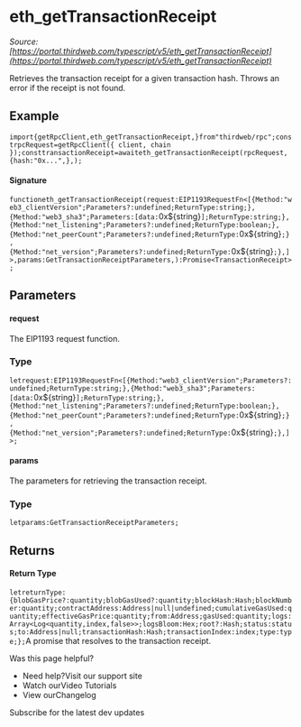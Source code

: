 # eth_getTransactionReceipt

*Source: [https://portal.thirdweb.com/typescript/v5/eth_getTransactionReceipt](https://portal.thirdweb.com/typescript/v5/eth_getTransactionReceipt)*

Retrieves the transaction receipt for a given transaction hash.
Throws an error if the receipt is not found.

## Example

`import{getRpcClient,eth_getTransactionReceipt,}from"thirdweb/rpc";constrpcRequest=getRpcClient({ client, chain });consttransactionReceipt=awaiteth_getTransactionReceipt(rpcRequest,{hash:"0x...",},);`
#### Signature

`functioneth_getTransactionReceipt(request:EIP1193RequestFn<[{Method:"web3_clientVersion";Parameters?:undefined;ReturnType:string;},{Method:"web3_sha3";Parameters:[data:`0x${string}`];ReturnType:string;},{Method:"net_listening";Parameters?:undefined;ReturnType:boolean;},{Method:"net_peerCount";Parameters?:undefined;ReturnType:`0x${string}`;},{Method:"net_version";Parameters?:undefined;ReturnType:`0x${string}`;},]>,params:GetTransactionReceiptParameters,):Promise<TransactionReceipt>;`
## Parameters

#### request

The EIP1193 request function.

### Type

`letrequest:EIP1193RequestFn<[{Method:"web3_clientVersion";Parameters?:undefined;ReturnType:string;},{Method:"web3_sha3";Parameters:[data:`0x${string}`];ReturnType:string;},{Method:"net_listening";Parameters?:undefined;ReturnType:boolean;},{Method:"net_peerCount";Parameters?:undefined;ReturnType:`0x${string}`;},{Method:"net_version";Parameters?:undefined;ReturnType:`0x${string}`;},]>;`
#### params

The parameters for retrieving the transaction receipt.

### Type

`letparams:GetTransactionReceiptParameters;`
## Returns

#### Return Type

`letreturnType:{blobGasPrice?:quantity;blobGasUsed?:quantity;blockHash:Hash;blockNumber:quantity;contractAddress:Address|null|undefined;cumulativeGasUsed:quantity;effectiveGasPrice:quantity;from:Address;gasUsed:quantity;logs:Array<Log<quantity,index,false>>;logsBloom:Hex;root?:Hash;status:status;to:Address|null;transactionHash:Hash;transactionIndex:index;type:type;};`A promise that resolves to the transaction receipt.

Was this page helpful?

* Need help?Visit our support site
* Watch ourVideo Tutorials
* View ourChangelog

Subscribe for the latest dev updates


